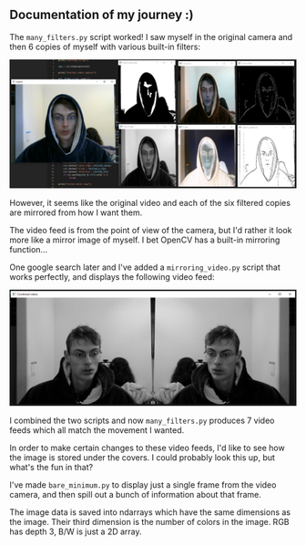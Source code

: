 
## Documentation of my journey :)

The `many_filters.py` script worked! I saw myself in the original camera and then 6 copies of myself with various built-in filters:

<img src="script-capture-1.png" alt="original image with six filtered copies" width="600"/>

However, it seems like the original video and each of the six filtered copies are mirrored from how I want them.

The video feed is from the point of view of the camera, but I'd rather it look more like a mirror image of myself. I bet OpenCV has a built-in mirroring function...

One google search later and I've added a `mirroring_video.py` script that works perfectly, and displays the following video feed:

<img src="script-capture-2.png" alt="original image next to mirrored image" width="600"/>

I combined the two scripts and now `many_filters.py` produces 7 video feeds which all match the movement I wanted.

In order to make certain changes to these video feeds, I'd like to see how the image is stored under the covers. I could probably look this up, but what's the fun in that?

I've made `bare_minimum.py` to display just a single frame from the video camera, and then spill out a bunch of information about that frame.

The image data is saved into ndarrays which have the same dimensions as the image. Their third dimension is the number of colors in the image. RGB has depth 3, B/W is just a 2D array.